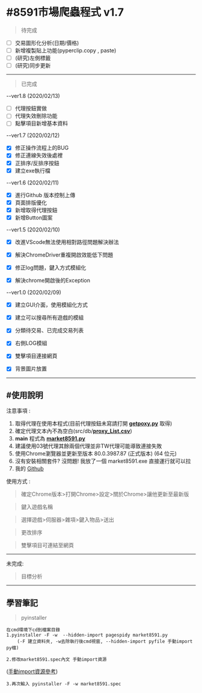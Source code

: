#8591市場爬蟲程式 v1.7
==
>待完成

- [ ] 交易圖形化分析(日期/價格)
- [ ] 新增複製貼上功能(pyperclip.copy , paste)
- [ ] (研究)左側標籤
- [ ] (研究)同步更新 
* * *
>已完成

--ver1.8 (2020/02/13)
- [ ] 代理按鈕實做
- [ ] 代理失效刪除功能
- [ ] 點擊項目新增基本資料

--ver1.7 (2020/02/12)
- [X] 修正操作流程上的BUG
- [X] 修正連線失效後處裡
- [X] 正排序/反排序按鈕
- [X] 建立exe執行檔

--ver1.6 (2020/02/11)
- [X] 進行Github 版本控制上傳
- [X] 頁面排版優化
- [X] 新增取得代理按鈕
- [X] 新增Button圖案

--ver1.5 (2020/02/10)
- [X] 改進VScode無法使用相對路徑問題解決辦法
- [X] 解決ChromeDriver重複開啟效能低下問題
- [x] 修正log問題，鍵入方式模組化
- [X] 解決chrome開啟後的Exception


--ver1.0 (2020/02/09)
- [x] 建立GUI介面，使用模組化方式
- [x] 建立可以搜尋所有遊戲的模組
- [x] 分類待交易、已完成交易列表
- [X] 右側LOG模組
- [X] 雙擊項目連接網頁
- [X] 背景圖片放置


* * *
#使用說明
--
注意事項 :
1. 取得代理在使用本程式(目前代理按鈕未寫請打開 [__getpoxy.py__](getpoxy.py) 取得)
2. 確定代理文本內不為空白(src/db/[__proxy_List.csv__](src/db))
3. __main__ 程式為 [__market8591.py__](market8591.py)
4. 建議使用03號代理其餘兩個代理並非TW代理可能導致連接失敗
5. 使用Chrome瀏覽器並更新至版本 80.0.3987.87 (正式版本) (64 位元)
6. 沒有安裝相關套件? 沒問題! 我放了一個 market8591.exe 直接運行就可以拉
7. 我的 [Github](https://github.com/poliyka/mk85.git)

使用方式 :

>確定Chrome版本>打開Chrome>設定>關於Chrome>讓他更新至最新版

>鍵入遊戲名稱
<!-- ![image](src/image/bg.jpg) -->

>選擇遊戲>伺服器>雜項>鍵入物品>送出

>更改排序

>雙擊項目可連結至網頁

* * *
未完成:

>目標分析


* * *
學習筆記
--

>pyinstaller
    
    在cmd環境下cd到檔案目錄
    1.pyinstaller -F -w  --hidden-import pagespidy market8591.py
        (-F 建立資料夾, -w去除執行後cmd視窗, --hidden-import pyfile 手動import py檔)

    2.修改market8591.spec內文 手動import資源
    
([手動import資源參考](https://codingdailyblog.wordpress.com/2018/03/24/python-pyinstaller%E6%89%93%E5%8C%85exe%E4%B8%80%E4%BD%B5%E5%8C%85%E5%90%AB%E7%85%A7%E7%89%87%E6%AA%94%E6%8A%80%E5%B7%A7/))

    3.再次輸入 pyinstaller -F -w market8591.spec